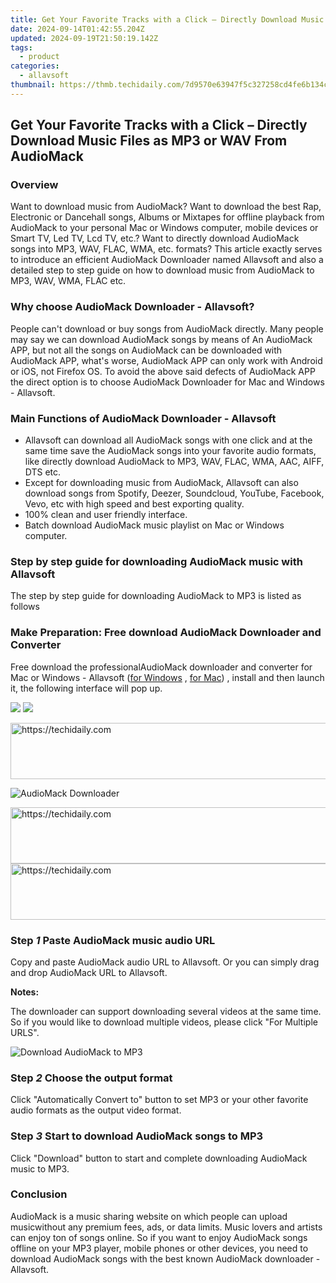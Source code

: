 ```yaml
---
title: Get Your Favorite Tracks with a Click – Directly Download Music Files as MP3 or WAV From AudioMack
date: 2024-09-14T01:42:55.204Z
updated: 2024-09-19T21:50:19.142Z
tags:
  - product
categories:
  - allavsoft
thumbnail: https://thmb.techidaily.com/7d9570e63947f5c327258cd4fe6b134c780b31f6347726ee36443c69d0ab00f2.jpg
---
```


## Get Your Favorite Tracks with a Click – Directly Download Music Files as MP3 or WAV From AudioMack

### Overview

Want to download music from AudioMack? Want to download the best Rap, Electronic or Dancehall songs, Albums or Mixtapes for offline playback from AudioMack to your personal Mac or Windows computer, mobile devices or Smart TV, Led TV, Lcd TV, etc.? Want to directly download AudioMack songs into MP3, WAV, FLAC, WMA, etc. formats? This article exactly serves to introduce an efficient AudioMack Downloader named Allavsoft and also a detailed step to step guide on how to download music from AudioMack to MP3, WAV, WMA, FLAC etc.

### Why choose AudioMack Downloader - Allavsoft?

People can't download or buy songs from AudioMack directly. Many people may say we can download AudioMack songs by means of An AudioMack APP, but not all the songs on AudioMack can be downloaded with AudioMack APP, what's worse, AudioMack APP can only work with Android or iOS, not Firefox OS. To avoid the above said defects of AudioMack APP the direct option is to choose AudioMack Downloader for Mac and Windows - Allavsoft.

### Main Functions of AudioMack Downloader - Allavsoft

* Allavsoft can download all AudioMack songs with one click and at the same time save the AudioMack songs into your favorite audio formats, like directly download AudioMack to MP3, WAV, FLAC, WMA, AAC, AIFF, DTS etc.
* Except for downloading music from AudioMack, Allavsoft can also download songs from Spotify, Deezer, Soundcloud, YouTube, Facebook, Vevo, etc with high speed and best exporting quality.
* 100% clean and user friendly interface.
* Batch download AudioMack music playlist on Mac or Windows computer.

### Step by step guide for downloading AudioMack music with Allavsoft

The step by step guide for downloading AudioMack to MP3 is listed as follows

### Make Preparation: Free download AudioMack Downloader and Converter

Free download the professionalAudioMack downloader and converter for Mac or Windows - Allavsoft ([for Windows](https://tools.techidaily.com/allavsoft/products/) , [for Mac](https://tools.techidaily.com/allavsoft/products/)) , install and then launch it, the following interface will pop up.

[![](https://www.allavsoft.com/how-to/../images/how-to/free-download-win.jpg)](https://tools.techidaily.com/allavsoft/products/) [![](https://www.allavsoft.com/how-to/../images/how-to/free-download-mac.jpg)](https://tools.techidaily.com/allavsoft/products/)

<!-- affiliate ads begin -->
<a href="https://ephamedtechinc.pxf.io/c/5597632/2136616/26400" target="_top" id="2136616">
  <img src="//a.impactradius-go.com/display-ad/26400-2136616" border="0" alt="https://techidaily.com" width="728" height="90"/>
</a>
<img height="0" width="0" src="https://ephamedtechinc.pxf.io/i/5597632/2136616/26400" style="position:absolute;visibility:hidden;" border="0" />
<!-- affiliate ads end -->

![AudioMack Downloader](https://www.allavsoft.com/how-to/../images/allavsoft/screen-shot-600.jpg)

<!-- affiliate ads begin -->
<a href="https://ephamedtechinc.pxf.io/c/5597632/2137228/26400" target="_top" id="2137228">
  <img src="//a.impactradius-go.com/display-ad/26400-2137228" border="0" alt="https://techidaily.com" width="728" height="90"/>
</a>
<img height="0" width="0" src="https://ephamedtechinc.pxf.io/i/5597632/2137228/26400" style="position:absolute;visibility:hidden;" border="0" />
<!-- affiliate ads end -->

<!-- affiliate ads begin -->
<a href="https://appsumo.8odi.net/c/5597632/2123727/7443" target="_top" id="2123727">
  <img src="//a.impactradius-go.com/display-ad/7443-2123727" border="0" alt="https://techidaily.com" width="728" height="90"/>
</a>
<img height="0" width="0" src="https://appsumo.8odi.net/i/5597632/2123727/7443" style="position:absolute;visibility:hidden;" border="0" />
<!-- affiliate ads end -->

### Step _1_ Paste AudioMack music audio URL

Copy and paste AudioMack audio URL to Allavsoft. Or you can simply drag and drop AudioMack URL to Allavsoft.

**Notes:**

The downloader can support downloading several videos at the same time. So if you would like to download multiple videos, please click "For Multiple URLS".

![Download AudioMack to MP3](https://www.allavsoft.com/how-to/../images/how-to/audiomack-downloader-to-mp3-wav-flac/download-audiomack-to-mp3.jpg)

### Step _2_ Choose the output format

Click "Automatically Convert to" button to set MP3 or your other favorite audio formats as the output video format.

### Step _3_ Start to download AudioMack songs to MP3

Click "Download" button to start and complete downloading AudioMack music to MP3.

### Conclusion

AudioMack is a music sharing website on which people can upload musicwithout any premium fees, ads, or data limits. Music lovers and artists can enjoy ton of songs online. So if you want to enjoy AudioMack songs offline on your MP3 player, mobile phones or other devices, you need to download AudioMack songs with the best known AudioMack downloader - Allavsoft.

<ins class="adsbygoogle"
     style="display:block"
     data-ad-format="autorelaxed"
     data-ad-client="ca-pub-7571918770474297"
     data-ad-slot="1223367746"></ins>

<ins class="adsbygoogle"
     style="display:block"
     data-ad-client="ca-pub-7571918770474297"
     data-ad-slot="8358498916"
     data-ad-format="auto"
     data-full-width-responsive="true"></ins>
